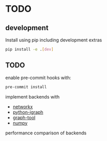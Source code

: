 TODO
====


development
-----------

Install using pip including development extras

```sh
pip install -e .[dev]
```

TODO
----

enable pre-commit hooks with:

```sh
pre-commit install
```

implement backends with
 - [networkx](https://networkx.github.io/documentation/stable/)
 - [python-igraph](https://igraph.org/python/)
 - [graph-tool](https://graph-tool.skewed.de/)
 - [numpy](https://susan-stepney.blogspot.com/2013/01/rbns-with-numpy-sorted.html)

performance comparison of backends
